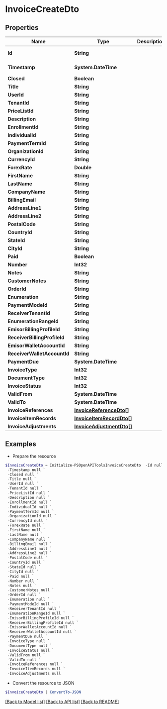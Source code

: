 # InvoiceCreateDto
## Properties

Name | Type | Description | Notes
------------ | ------------- | ------------- | -------------
**Id** | **String** |  | [optional] [readonly] 
**Timestamp** | **System.DateTime** |  | [optional] [readonly] 
**Closed** | **Boolean** |  | [optional] 
**Title** | **String** |  | [optional] 
**UserId** | **String** |  | [optional] 
**TenantId** | **String** |  | [optional] 
**PriceListId** | **String** |  | [optional] 
**Description** | **String** |  | [optional] 
**EnrollmentId** | **String** |  | [optional] 
**IndividualId** | **String** |  | [optional] 
**PaymentTermId** | **String** |  | [optional] 
**OrganizationId** | **String** |  | [optional] 
**CurrencyId** | **String** |  | [optional] 
**ForexRate** | **Double** |  | [optional] 
**FirstName** | **String** |  | [optional] 
**LastName** | **String** |  | [optional] 
**CompanyName** | **String** |  | [optional] 
**BillingEmail** | **String** |  | [optional] 
**AddressLine1** | **String** |  | [optional] 
**AddressLine2** | **String** |  | [optional] 
**PostalCode** | **String** |  | [optional] 
**CountryId** | **String** |  | [optional] 
**StateId** | **String** |  | [optional] 
**CityId** | **String** |  | [optional] 
**Paid** | **Boolean** |  | [optional] 
**Number** | **Int32** |  | [optional] 
**Notes** | **String** |  | [optional] 
**CustomerNotes** | **String** |  | [optional] 
**OrderId** | **String** |  | [optional] 
**Enumeration** | **String** |  | [optional] 
**PaymentModeId** | **String** |  | [optional] 
**ReceiverTenantId** | **String** |  | [optional] 
**EnumerationRangeId** | **String** |  | [optional] 
**EmisorBillingProfileId** | **String** |  | [optional] 
**ReceiverBillingProfileId** | **String** |  | [optional] 
**EmisorWalletAccountId** | **String** |  | [optional] 
**ReceiverWalletAccountId** | **String** |  | [optional] 
**PaymentDue** | **System.DateTime** |  | [optional] 
**InvoiceType** | **Int32** |  | [optional] 
**DocumentType** | **Int32** |  | [optional] 
**InvoiceStatus** | **Int32** |  | [optional] 
**ValidFrom** | **System.DateTime** |  | [optional] 
**ValidTo** | **System.DateTime** |  | [optional] 
**InvoiceReferences** | [**InvoiceReferenceDto[]**](InvoiceReferenceDto.md) |  | [optional] 
**InvoiceItemRecords** | [**InvoiceItemRecordDto[]**](InvoiceItemRecordDto.md) |  | [optional] 
**InvoiceAdjustments** | [**InvoiceAdjustmentDto[]**](InvoiceAdjustmentDto.md) |  | [optional] 

## Examples

- Prepare the resource
```powershell
$InvoiceCreateDto = Initialize-PSOpenAPIToolsInvoiceCreateDto  -Id null `
 -Timestamp null `
 -Closed null `
 -Title null `
 -UserId null `
 -TenantId null `
 -PriceListId null `
 -Description null `
 -EnrollmentId null `
 -IndividualId null `
 -PaymentTermId null `
 -OrganizationId null `
 -CurrencyId null `
 -ForexRate null `
 -FirstName null `
 -LastName null `
 -CompanyName null `
 -BillingEmail null `
 -AddressLine1 null `
 -AddressLine2 null `
 -PostalCode null `
 -CountryId null `
 -StateId null `
 -CityId null `
 -Paid null `
 -Number null `
 -Notes null `
 -CustomerNotes null `
 -OrderId null `
 -Enumeration null `
 -PaymentModeId null `
 -ReceiverTenantId null `
 -EnumerationRangeId null `
 -EmisorBillingProfileId null `
 -ReceiverBillingProfileId null `
 -EmisorWalletAccountId null `
 -ReceiverWalletAccountId null `
 -PaymentDue null `
 -InvoiceType null `
 -DocumentType null `
 -InvoiceStatus null `
 -ValidFrom null `
 -ValidTo null `
 -InvoiceReferences null `
 -InvoiceItemRecords null `
 -InvoiceAdjustments null
```

- Convert the resource to JSON
```powershell
$InvoiceCreateDto | ConvertTo-JSON
```

[[Back to Model list]](../README.md#documentation-for-models) [[Back to API list]](../README.md#documentation-for-api-endpoints) [[Back to README]](../README.md)

